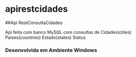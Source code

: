 # apirestcidades


##Api RestConsultaCidades

 <p> Api feita com  banco MySQL com consultas de 
 Cidades(cities)
 Paises(countries)
 Estado(states)
 Status
 </p>
 
 
 ### Desenvolvida em Ambiente Windows
  
